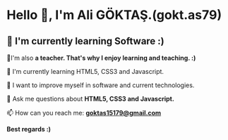 <h1> <b>Hello 👋, I'm Ali GÖKTAŞ.(gokt.as79)</b></h1>

<h2> <b>🔭 I'm currently learning Software :) </b> </h2>

🔭I'm also <b> a teacher. That's why I enjoy learning and teaching.  :) </b>

🌱 I'm currently learning HTML5, CSS3 and Javascript.

🔮 I want to improve myself in software and current technologies.

💬 Ask me questions about <b> HTML5, CSS3 and Javascript. </b>

📫 How can you reach me: <b> goktas15179@gmail.com </b>

<b> Best regards :) </b>
